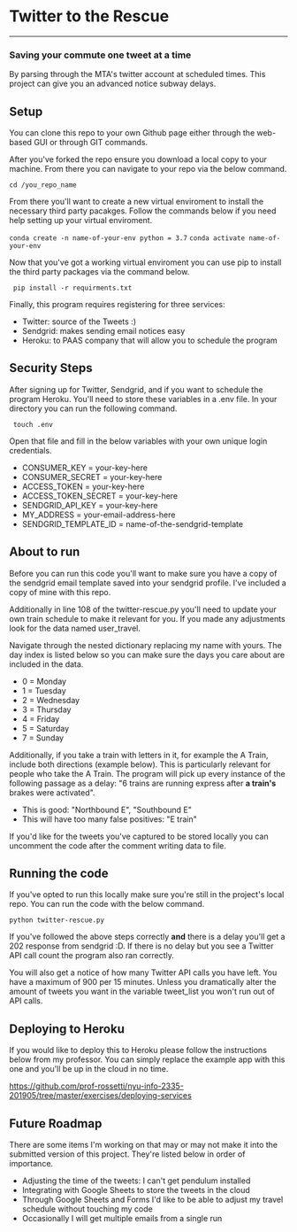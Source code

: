 # Twitter to the Rescue
----
### Saving your commute one tweet at a time

By parsing through the MTA's twitter account at scheduled times.  This project can give you an advanced notice subway delays.  

## Setup

You can clone this repo to your own Github page either through the web-based GUI or through GIT commands.

After you've forked the repo ensure you download a local copy to your machine.  From there you can navigate to your repo via the below command.

``` cd /you_repo_name ```

From there you'll want to create a new virtual enviroment to install the necessary third party pacakges.  Follow the commands below if you need help setting up your virtual enviroment.

 
```conda create -n name-of-your-env python = 3.7```
```conda activate name-of-your-env```

Now that you've got a working virtual enviroment you can use pip to install the third party packages via the command below.

``` pip install -r requirments.txt```

Finally, this program requires registering for three services: 
* Twitter: source of the Tweets :)
* Sendgrid: makes sending email notices easy
* Heroku: to PAAS company that will allow you to schedule the program

## Security Steps

After signing up for Twitter, Sendgrid, and if you want to schedule the program Heroku.  You'll need to store these variables in a .env file.  In your directory you can run the following command.

``` touch .env```

Open that file and fill in the below variables with your own unique login credentials.

* CONSUMER_KEY = your-key-here
* CONSUMER_SECRET = your-key-here
* ACCESS_TOKEN = your-key-here
* ACCESS_TOKEN_SECRET = your-key-here
* SENDGRID_API_KEY = your-key-here
* MY_ADDRESS = your-email-address-here
* SENDGRID_TEMPLATE_ID = name-of-the-sendgrid-template

## About to run

Before you can run this code you'll want to make sure you have a copy of the sendgrid email template saved into your sendgrid profile.  I've included a copy of mine with this repo.

Additionally in line 108 of the twitter-rescue.py you'll need to update your own train schedule to make it relevant for you.  If you made any adjustments look for the data named user_travel.  

Navigate through the nested dictionary replacing my name with yours.  The day index is listed below so you can make sure the days you care about are included in the data.  

* 0 = Monday
* 1 = Tuesday
* 2 = Wednesday
* 3 = Thursday
* 4 = Friday
* 5 = Saturday
* 7 = Sunday

Additionally, if you take a train with letters in it, for example the A Train, include both directions (example below).  This is particularly relevant for people who take the A Train.  The program will pick up every instance of the following passage as a delay: "6 trains are running express after **a train's** brakes were activated".  

* This is good: "Northbound E", "Southbound E"
* This will have too many false positives: "E train"

If you'd like for the tweets you've captured to be stored locally you can uncomment the code after the comment writing data to file.

## Running the code

If you've opted to run this locally make sure you're still in the project's local repo.  You can run the code with the below command.

``` python twitter-rescue.py ```

If you've followed the above steps correctly **and** there is a delay you'll get a 202 response from sendgrid :D.  If there is no delay but you see a Twitter API call count the program also ran correctly. 

You will also get a notice of how many Twitter API calls you have left.  You have a maximum of 900 per 15 minutes. Unless you dramatically alter the amount of tweets you want in the variable tweet_list you won't run out of API calls.  

## Deploying to Heroku

If you would like to deploy this to Heroku please follow the instructions below from my professor.  You can simply replace the example app with this one and you'll be up in the cloud in no time.

https://github.com/prof-rossetti/nyu-info-2335-201905/tree/master/exercises/deploying-services

## Future Roadmap

There are some items I'm working on that may or may not make it into the submitted version of this project.  They're listed below in order of importance.

* Adjusting the time of the tweets: I can't get pendulum installed
* Integrating with Google Sheets to store the tweets in the cloud
* Through Google Sheets and Forms I'd like to be able to adjust my travel schedule without touching my code
* Occasionally I will get multiple emails from a single run